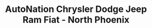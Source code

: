 ---
title: "AutoNation Chrysler Dodge Jeep Ram Fiat - North Phoenix"
url: /phoenix/autonation-chrysler-dodge-jeep-ram-fiat-north-phoenix/
shop: Autohaus
---
